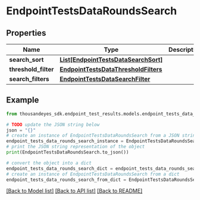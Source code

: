 # EndpointTestsDataRoundsSearch


## Properties

Name | Type | Description | Notes
------------ | ------------- | ------------- | -------------
**search_sort** | [**List[EndpointTestsDataSearchSort]**](EndpointTestsDataSearchSort.md) |  | [optional] 
**threshold_filter** | [**EndpointTestsDataThresholdFilters**](EndpointTestsDataThresholdFilters.md) |  | [optional] 
**search_filters** | [**EndpointTestsDataSearchFilter**](EndpointTestsDataSearchFilter.md) |  | [optional] 

## Example

```python
from thousandeyes_sdk.endpoint_test_results.models.endpoint_tests_data_rounds_search import EndpointTestsDataRoundsSearch

# TODO update the JSON string below
json = "{}"
# create an instance of EndpointTestsDataRoundsSearch from a JSON string
endpoint_tests_data_rounds_search_instance = EndpointTestsDataRoundsSearch.from_json(json)
# print the JSON string representation of the object
print(EndpointTestsDataRoundsSearch.to_json())

# convert the object into a dict
endpoint_tests_data_rounds_search_dict = endpoint_tests_data_rounds_search_instance.to_dict()
# create an instance of EndpointTestsDataRoundsSearch from a dict
endpoint_tests_data_rounds_search_from_dict = EndpointTestsDataRoundsSearch.from_dict(endpoint_tests_data_rounds_search_dict)
```
[[Back to Model list]](../README.md#documentation-for-models) [[Back to API list]](../README.md#documentation-for-api-endpoints) [[Back to README]](../README.md)


